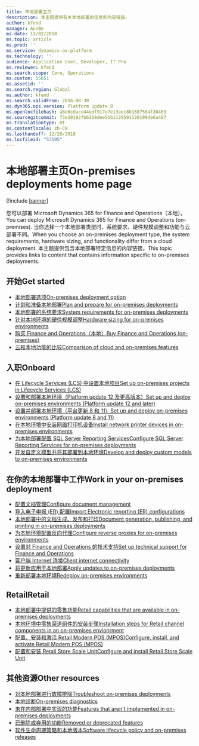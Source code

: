 ```yaml
---
title: 本地部署主页
description: 本主题提供有关本地部署的信息和内容链接。
author: kfend
manager: AnnBe
ms.date: 11/02/2018
ms.topic: article
ms.prod: ''
ms.service: dynamics-ax-platform
ms.technology: ''
audience: Application User, Developer, IT Pro
ms.reviewer: kfend
ms.search.scope: Core, Operations
ms.custom: 55651
ms.assetid: ''
ms.search.region: Global
ms.author: kfend
ms.search.validFrom: 2016-08-30
ms.dyn365.ops.version: Platform update 8
ms.openlocfilehash: a8e0cdace44edf917e7e13eec8b1687564f30469
ms.sourcegitcommit: 73e10192fb6318dee5bb1129591120199de6a487
ms.translationtype: HT
ms.contentlocale: zh-CN
ms.lasthandoff: 12/20/2018
ms.locfileid: "53195"
---
```

# <a name="on-premises-deployments-home-page"></a><span data-ttu-id="955d3-103">本地部署主页</span><span class="sxs-lookup"><span data-stu-id="955d3-103">On-premises deployments home page</span></span>

[!include [banner](../includes/banner.md)]

<span data-ttu-id="955d3-104">您可以部署 Microsoft Dynamics 365 for Finance and Operations（本地）。</span><span class="sxs-lookup"><span data-stu-id="955d3-104">You can deploy Microsoft Dynamics 365 for Finance and Operations (on-premises).</span></span> <span data-ttu-id="955d3-105">当你选择一个本地部署类型时，系统要求、硬件规模调整和功能与云部署不同。</span><span class="sxs-lookup"><span data-stu-id="955d3-105">When you choose an on-premises deployment type, the system requirements, hardware sizing, and functionality differ from a cloud deployment.</span></span> <span data-ttu-id="955d3-106">本主题提供包含本地部署特定信息的内容链接。</span><span class="sxs-lookup"><span data-stu-id="955d3-106">This topic provides links to content that contains information specific to on-premises deployments.</span></span>

## <a name="get-started"></a><span data-ttu-id="955d3-107">开始</span><span class="sxs-lookup"><span data-stu-id="955d3-107">Get started</span></span>
- [<span data-ttu-id="955d3-108">本地部署选项</span><span class="sxs-lookup"><span data-stu-id="955d3-108">On-premises deployment option</span></span>](on-premises-overview.md)
- [<span data-ttu-id="955d3-109">计划和准备本地部署</span><span class="sxs-lookup"><span data-stu-id="955d3-109">Plan and prepare for on-premises deployments</span></span>](plan-onprem-deployment.md)
- [<span data-ttu-id="955d3-110">本地部署的系统要求</span><span class="sxs-lookup"><span data-stu-id="955d3-110">System requirements for on-premises deployments</span></span>](../../fin-and-ops/get-started/system-requirements-on-prem.md)
- [<span data-ttu-id="955d3-111">针对本地环境的硬件规模调整</span><span class="sxs-lookup"><span data-stu-id="955d3-111">Hardware sizing for on-premises environments</span></span>](../../fin-and-ops/get-started/hardware-sizing-on-premises-environments.md)
- [<span data-ttu-id="955d3-112">购买 Finance and Operations（本地）</span><span class="sxs-lookup"><span data-stu-id="955d3-112">Buy Finance and Operations (on-premises)</span></span>](../../fin-and-ops/get-started/purchase-on-premises.md)
- [<span data-ttu-id="955d3-113">云和本地功能的比较</span><span class="sxs-lookup"><span data-stu-id="955d3-113">Comparison of cloud and on-premises features</span></span>](../../fin-and-ops/get-started/cloud-prem-comparison.md)

## <a name="onboard"></a><span data-ttu-id="955d3-114">入职</span><span class="sxs-lookup"><span data-stu-id="955d3-114">Onboard</span></span>
- [<span data-ttu-id="955d3-115">在 Lifecycle Services (LCS) 中设置本地项目</span><span class="sxs-lookup"><span data-stu-id="955d3-115">Set up on-premises projects in Lifecycle Services (LCS)</span></span>](../lifecycle-services/lbd-create-lcs-on-prem-project.md)
- [<span data-ttu-id="955d3-116">设置和部署本地环境（Platform update 12 及更高版本）</span><span class="sxs-lookup"><span data-stu-id="955d3-116">Set up and deploy on-premises environments (Platform update 12 and later)</span></span>](setup-deploy-on-premises-pu12.md)
- [<span data-ttu-id="955d3-117">设置并部署本地环境（平台更新 8 和 11）</span><span class="sxs-lookup"><span data-stu-id="955d3-117">Set up and deploy on-premises environments (Platform update 8 and 11)</span></span>](setup-deploy-on-premises-pu8-pu11.md)
- [<span data-ttu-id="955d3-118">在本地环境中安装网络打印机设备</span><span class="sxs-lookup"><span data-stu-id="955d3-118">Install network printer devices in on-premises environments</span></span>](../analytics/install-network-printer-onprem.md)
- [<span data-ttu-id="955d3-119">为本地部署配置 SQL Server Reporting Services</span><span class="sxs-lookup"><span data-stu-id="955d3-119">Configure SQL Server Reporting Services for on-premises deployments</span></span>](../analytics/configure-ssrs-on-premises.md)
- [<span data-ttu-id="955d3-120">开发自定义模型并将其部署到本地环境</span><span class="sxs-lookup"><span data-stu-id="955d3-120">Develop and deploy custom models to on-premises environments</span></span>](develop-deploy-custom-models-on-premises.md)

## <a name="work-in-your-on-premises-deployment"></a><span data-ttu-id="955d3-121">在你的本地部署中工作</span><span class="sxs-lookup"><span data-stu-id="955d3-121">Work in your on-premises deployment</span></span>
- [<span data-ttu-id="955d3-122">配置文档管理</span><span class="sxs-lookup"><span data-stu-id="955d3-122">Configure document management</span></span>](../../fin-and-ops/organization-administration/configure-document-management.md)
- [<span data-ttu-id="955d3-123">导入电子申报 (ER) 配置</span><span class="sxs-lookup"><span data-stu-id="955d3-123">Import Electronic reporting (ER) configurations</span></span>](../analytics/electronic-reporting-import-ger-configurations.md)
- [<span data-ttu-id="955d3-124">本地部署中的文档生成、发布和打印</span><span class="sxs-lookup"><span data-stu-id="955d3-124">Document generation, publishing, and printing in on-premises deployments</span></span>](../analytics/printing-capabilities-on-premises.md)
- [<span data-ttu-id="955d3-125">为本地环境配置反向代理</span><span class="sxs-lookup"><span data-stu-id="955d3-125">Configure reverse proxies for on-premises environments</span></span>](onprem-reverseproxy.md)
- [<span data-ttu-id="955d3-126">设置对 Finance and Operations 的技术支持</span><span class="sxs-lookup"><span data-stu-id="955d3-126">Set up technical support for Finance and Operations</span></span>](../lifecycle-services/support-experience.md)
- [<span data-ttu-id="955d3-127">客户端 Internet 连接</span><span class="sxs-lookup"><span data-stu-id="955d3-127">Client internet connectivity</span></span>](../user-interface/client-disconnected.md)
- [<span data-ttu-id="955d3-128">将更新应用于本地部署</span><span class="sxs-lookup"><span data-stu-id="955d3-128">Apply updates to on-premises deployments</span></span>](apply-updates-on-premises.md)
- [<span data-ttu-id="955d3-129">重新部署本地环境</span><span class="sxs-lookup"><span data-stu-id="955d3-129">Redeploy on-premises environments</span></span>](redeploy-on-prem.md)

## <a name="retail"></a><span data-ttu-id="955d3-130">Retail</span><span class="sxs-lookup"><span data-stu-id="955d3-130">Retail</span></span>
- [<span data-ttu-id="955d3-131">本地部署中提供的零售功能</span><span class="sxs-lookup"><span data-stu-id="955d3-131">Retail capabilities that are available in on-premises deployments</span></span>](../../retail/retail-onprem.md)
- [<span data-ttu-id="955d3-132">本地环境中零售渠道组件的安装步骤</span><span class="sxs-lookup"><span data-stu-id="955d3-132">Installation steps for Retail channel components in an on-premises envionrment</span></span>](deploy-retail-onprem.md)
- [<span data-ttu-id="955d3-133">配置、安装和激活 Retail Modern POS (MPOS)</span><span class="sxs-lookup"><span data-stu-id="955d3-133">Configure, install, and activate Retail Modern POS (MPOS)</span></span>](../../retail/retail-modern-pos-device-activation.md)
- [<span data-ttu-id="955d3-134">配置和安装 Retail Store Scale Unit</span><span class="sxs-lookup"><span data-stu-id="955d3-134">Configure and install Retail Store Scale Unit</span></span>](../../retail/dev-itpro/retail-store-scale-unit-configuration-installation.md)



## <a name="other-resources"></a><span data-ttu-id="955d3-135">其他资源</span><span class="sxs-lookup"><span data-stu-id="955d3-135">Other resources</span></span>
- [<span data-ttu-id="955d3-136">对本地部署进行故障排除</span><span class="sxs-lookup"><span data-stu-id="955d3-136">Troubleshoot on-premises deployments</span></span>](troubleshoot-on-prem.md)
- [<span data-ttu-id="955d3-137">本地诊断</span><span class="sxs-lookup"><span data-stu-id="955d3-137">On-premises diagnostics</span></span>](on-premises-diagnostics.md)
- [<span data-ttu-id="955d3-138">未在内部部署中实现的功能</span><span class="sxs-lookup"><span data-stu-id="955d3-138">Features that aren't implemented in on-premises deployments</span></span>](../../fin-and-ops/get-started/features-not-implemented-on-prem.md)
- [<span data-ttu-id="955d3-139">已删除或弃用的功能</span><span class="sxs-lookup"><span data-stu-id="955d3-139">Removed or deprecated features</span></span>](../migration-upgrade/deprecated-features.md)
- [<span data-ttu-id="955d3-140">软件生命周期策略和本地版本</span><span class="sxs-lookup"><span data-stu-id="955d3-140">Software lifecycle policy and on-premises releases</span></span>](../migration-upgrade/on-prem-version-update-policy.md)
 
